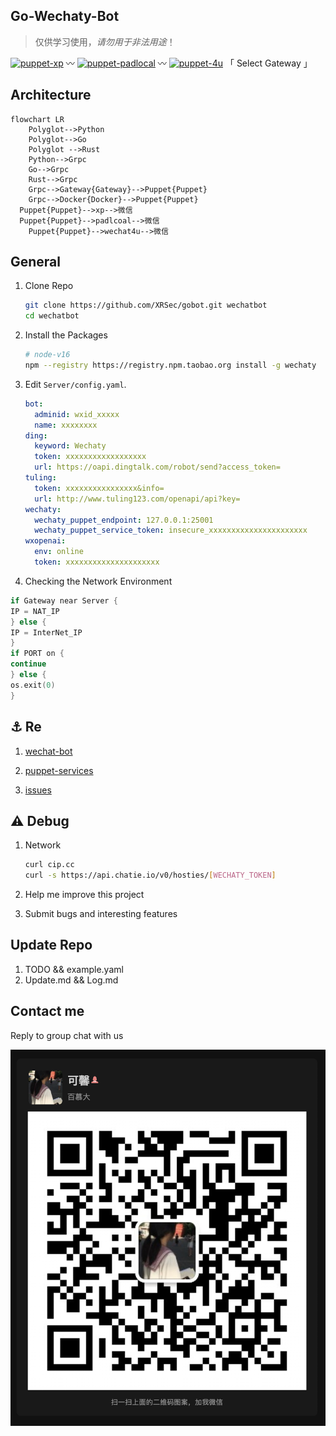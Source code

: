 ## Go-Wechaty-Bot

> 仅供学习使用，*请勿用于非法用途*！

[1]: https://img.shields.io/badge/puppet-xp-blue
[2]: https://img.shields.io/badge/puppet-padlocal-blue
[3]: https://img.shields.io/badge/puppet-4u-blue
[5]: /xp
[6]: /padlocal
[7]: /4u

[![puppet-xp][1]][5] 〰️ [![puppet-padlocal][2]][6] 〰️ [![puppet-4u][3]][7] 「 Select Gateway 」

## Architecture

```mermaid
flowchart LR
    Polyglot-->Python
    Polyglot-->Go
    Polyglot -->Rust
    Python-->Grpc
    Go-->Grpc
    Rust-->Grpc
    Grpc-->Gateway{Gateway}-->Puppet{Puppet}
    Grpc-->Docker{Docker}-->Puppet{Puppet}
  Puppet{Puppet}-->xp-->微信
  Puppet{Puppet}-->padlcoal-->微信
    Puppet{Puppet}-->wechat4u-->微信
```

## General

1. Clone Repo

   ```bash
   git clone https://github.com/XRSec/gobot.git wechatbot
   cd wechatbot
   ```

2. Install the Packages

   ```bash
   # node-v16
   npm --registry https://registry.npm.taobao.org install -g wechaty
   ```

3. Edit `Server/config.yaml`.

   ```yaml
   bot:
     adminid: wxid_xxxxx
     name: xxxxxxxx
   ding:
     keyword: Wechaty
     token: xxxxxxxxxxxxxxxxxx
     url: https://oapi.dingtalk.com/robot/send?access_token=
   tuling:
     token: xxxxxxxxxxxxxxxx&info=
     url: http://www.tuling123.com/openapi/api?key=
   wechaty:
     wechaty_puppet_endpoint: 127.0.0.1:25001
     wechaty_puppet_service_token: insecure_xxxxxxxxxxxxxxxxxxxxxx
   wxopenai:
     env: online
     token: xxxxxxxxxxxxxxxxxxxxx
   ```

4. Checking the Network Environment

  ```go
  if Gateway near Server {
  IP = NAT_IP
  } else {
  IP = InterNet_IP
  }
  if PORT on {
  continue
  } else {
  os.exit(0)
  }
  ```

## ⚓️ Re

1. [wechat-bot](https://github.com/cixingguangming55555/wechat-bot/blob/master/pic/doc.md)

2. [puppet-services](https://wechaty.js.org/docs/puppet-services/diy/#all-in-one-command)

3. [issues](https://github.com/wechaty/puppet-xp/issues/38)

## ⚠️ Debug

1. Network

   ```bash
   curl cip.cc
   curl -s https://api.chatie.io/v0/hosties/[WECHATY_TOKEN]
   ```

2. Help me improve this project

3. Submit bugs and interesting features

## Update Repo

1. TODO && example.yaml
2. Update.md && Log.md

## Contact me

Reply to group chat with us

![wxid: XRSec_MSG](Image/bot.png)
